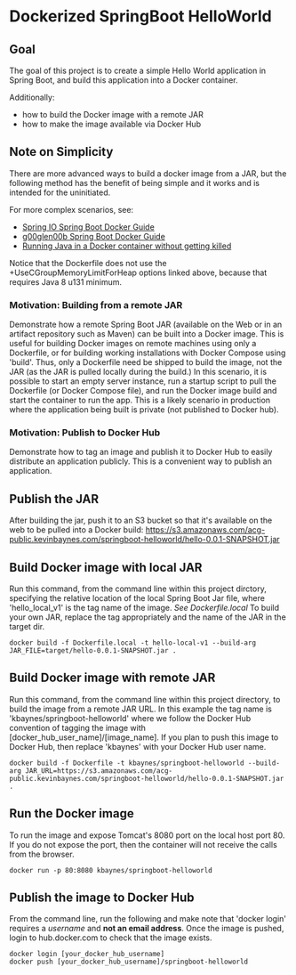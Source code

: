 # Dockerized SpringBoot HelloWorld

## Goal

The goal of this project is to create a simple Hello World application in Spring Boot, and 
build this application into a Docker container.

Additionally:
- how to build the Docker image with a remote JAR
- how to make the image available via Docker Hub

## Note on Simplicity

There are more advanced ways to build a docker image from a JAR, but the following method has
the benefit of being simple and it works and is intended for the uninitiated.

For more complex scenarios, see:
- [Spring IO Spring Boot Docker Guide](https://spring.io/guides/gs/spring-boot-docker/)
- [g00glen00b Spring Boot Docker Guide](https://g00glen00b.be/docker-spring-boot/)
- [Running Java in a Docker container without getting killed](https://blog.csanchez.org/2017/05/31/running-a-jvm-in-a-container-without-getting-killed/)

Notice that the Dockerfile does not use the +UseCGroupMemoryLimitForHeap options linked above, 
because that requires Java 8 u131 minimum.

### Motivation: Building from a remote JAR

Demonstrate how a remote Spring Boot JAR (available on the Web or in an artifact 
repository such as Maven) can be built into a Docker image. This is useful for building Docker 
images on remote machines using only a Dockerfile, or for building working installations with
Docker Compose using 'build'. Thus, only a Dockerfile need be shipped to build the image, not 
the JAR (as the JAR is pulled locally during the build.) In this scenario, it is possible to start
an empty server instance, run a startup script to pull the Dockerfile (or Docker Compose file), and
run the Docker image build and start the container to run the app. This is a likely scenario in 
production where the application being built is private (not published to Docker hub).

### Motivation: Publish to Docker Hub

Demonstrate how to tag an image and publish it to Docker Hub to easily distribute an application publicly. 
This is a convenient way to publish an application.

## Publish the JAR

After building the jar, push it to an S3 bucket so that it's available on the web to be pulled into a Docker build: https://s3.amazonaws.com/acg-public.kevinbaynes.com/springboot-helloworld/hello-0.0.1-SNAPSHOT.jar

## Build Docker image with local JAR

Run this command, from the command line within this project dirctory, specifying the 
relative location of the local Spring Boot Jar file, where 'hello_local_v1' is the tag name of the image.
*See Dockerfile.local*
To build your own JAR, replace the tag appropriately and the name of the JAR in the target dir.
```
docker build -f Dockerfile.local -t hello-local-v1 --build-arg JAR_FILE=target/hello-0.0.1-SNAPSHOT.jar .
```

## Build Docker image with remote JAR

Run this command, from the command line within this project directory, to build the image 
from a remote JAR URL. In this example the tag name is 'kbaynes/springboot-helloworld' where we follow
the Docker Hub convention of tagging the image with [docker_hub_user_name]/[image_name]. If you 
plan to push this image to Docker Hub, then replace 'kbaynes' with your Docker Hub user name.

```
docker build -f Dockerfile -t kbaynes/springboot-helloworld --build-arg JAR_URL=https://s3.amazonaws.com/acg-public.kevinbaynes.com/springboot-helloworld/hello-0.0.1-SNAPSHOT.jar .
```

## Run the Docker image

To run the image and expose Tomcat's 8080 port on the local host port 80. If you do not expose the port,
then the container will not receive the calls from the browser.
```
docker run -p 80:8080 kbaynes/springboot-helloworld
```

## Publish the image to Docker Hub

From the command line, run the following and make note that 'docker login' requires a _username_ and **not an email address**. Once the image is pushed, login to hub.docker.com to check that the image exists.
```
docker login [your_docker_hub_username]
docker push [your_docker_hub_username]/springboot-helloworld
```

